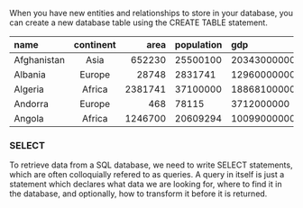 When you have new entities and relationships to store in your database, you can create a new database table using the CREATE TABLE statement.



| name	      | continent	| area	   | population	| gdp
| :---------- |:-------:  | -----:   |:---------- |:----
| Afghanistan	| Asia	    | 652230   | 25500100	  | 20343000000
| Albania	    | Europe	  | 28748	   | 2831741	  | 12960000000
| Algeria	    | Africa	  | 2381741	 | 37100000	  | 188681000000
| Andorra	    | Europe	  | 468	     | 78115	    | 3712000000
| Angola	    | Africa	  | 1246700	 | 20609294	  | 100990000000



### SELECT

To retrieve data from a SQL database, we need to write SELECT statements, which are often colloquially refered to as queries. A query in itself is just a statement which declares what data we are looking for, where to find it in the database, and optionally, how to transform it before it is returned.
